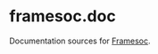 framesoc.doc
============

Documentation sources for [Framesoc](http://soctrace-inria.github.io/framesoc/).
